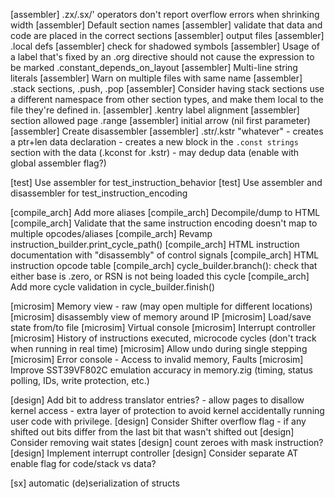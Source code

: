 [assembler] .zx/.sx/' operators don't report overflow errors when shrinking width
[assembler] Default section names
[assembler] validate that data and code are placed in the correct sections
[assembler] output files
[assembler] .local defs
[assembler] check for shadowed symbols
[assembler] Usage of a label that's fixed by an .org directive should not cause the expression to be marked .constant_depends_on_layout
[assembler] Multi-line string literals
[assembler] Warn on multiple files with same name
[assembler] .stack sections, .push, .pop
[assembler] Consider having stack sections use a different namespace from other section types, and make them local to the file they're defined in.
[assembler] .kentry label alignment
[assembler] section allowed page .range
[assembler] initial arrow (nil first parameter)
[assembler] Create disassembler
[assembler] .str/.kstr "whatever" - creates a ptr+len data declaration - creates a new block in the `.const strings` section with the data (.kconst for .kstr) - may dedup data (enable with global assembler flag?)

[test] Use assembler for test_instruction_behavior
[test] Use assembler and disassembler for test_instruction_encoding

[compile_arch] Add more aliases
[compile_arch] Decompile/dump to HTML
[compile_arch] Validate that the same instruction encoding doesn't map to multiple opcodes/aliases
[compile_arch] Revamp instruction_builder.print_cycle_path()
[compile_arch] HTML instruction documentation with "disassembly" of control signals
[compile_arch] HTML instruction opcode table
[compile_arch] cycle_builder.branch(): check that either base is .zero, or RSN is not being loaded this cycle
[compile_arch] Add more cycle validation in cycle_builder.finish()

[microsim] Memory view - raw (may open multiple for different locations)
[microsim] disassembly view of memory around IP
[microsim] Load/save state from/to file
[microsim] Virtual console
[microsim] Interrupt controller
[microsim] History of instructions executed, microcode cycles (don't track when running in real time)
[microsim] Allow undo during single stepping
[microsim] Error console - Access to invalid memory, Faults
[microsim] Improve SST39VF802C emulation accuracy in memory.zig (timing, status polling, IDs, write protection, etc.)

[design] Add bit to address translator entries? - allow pages to disallow kernel access - extra layer of protection to avoid kernel accidentally running user code with privilege.
[design] Consider Shifter overflow flag - if any shifted out bits differ from the last bit that wasn't shifted out
[design] Consider removing wait states
[design] count zeroes with mask instruction?
[design] Implement interrupt controller
[design] Consider separate AT enable flag for code/stack vs data?

[sx] automatic (de)serialization of structs